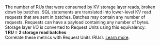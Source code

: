 The number of RUs that were consumed by KV storage layer reads, broken down by batches. SQL statements are translated into lower-level KV read requests that are sent in batches. Batches may contain any number of requests. Requests can have a payload containing any number of bytes. Storage layer I/O is converted to Request Units using this equivalency:
<br>
<b>1 RU = 2 storage read batches</b>
<br>
Correlate these metrics with Request Units (RUs). <a href="https://www.cockroachlabs.com/docs/cockroachcloud/serverless-resource-usage">Learn more</a>.